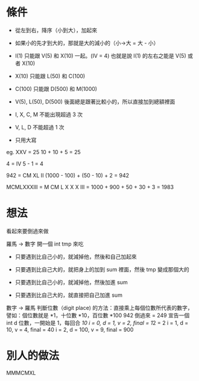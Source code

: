 # 條件
- 從左到右，降序（小到大），加起來
- 如果小的先才到大的，那就是大的減小的（小->大 = 大 - 小）

- I(1) 只能跟 V(5) 和 X(10) 一起。(IV = 4)
    也就是說 I(1) 的左右之能是 V(5) 或者 X(10)
- X(10) 只能跟 L(50) 和 C(100)
- C(100) 只能跟 D(500) 和 M(1000)
- V(5), L(50), D(500) 後面總是跟著比較小的，所以直接加到總額裡面
- I, X, C, M 不能出現超過 3 次
- V, L, D 不能超過 1 次

- 只用大寫

eg.
XXV = 25
10 + 10 + 5 = 25

4 = IV
5 - 1 = 4

942 = CM XL II
(1000 - 100) + (50 - 10) + 2 = 942

MCMLXXXIII = M CM L X X X III = 1000 + 900 + 50 + 30 + 3 = 1983

# 想法
看起來要倒過來做

羅馬 -> 數字
開一個 int tmp 來吃
- 只要遇到比自己小的，就減掉他，然後和自己加起來
- 只要遇到比自己大的，就把身上的加到 sum 裡面，然後 tmp 變成那個大的

- 只要遇到比自己小的，就減掉他，然後加進 sum
- 只要遇到比自己大的，就直接把自己加進 sum

數字 -> 羅馬
判斷位數（digit place) 的方法：直接乘上每個位數所代表的數字，譬如：個位數就是 *1，十位數 *10，百位數 *100
942 倒過來 = 249
宣告一個 int d 位數，一開始是 1，每回合 *10
i = 0, d = 1, v = 2, final = 1*2 = 2
i = 1, d = 10, v = 4, final = 40
i = 2, d = 100, v = 9, final = 900

# 別人的做法

MMMCMXL